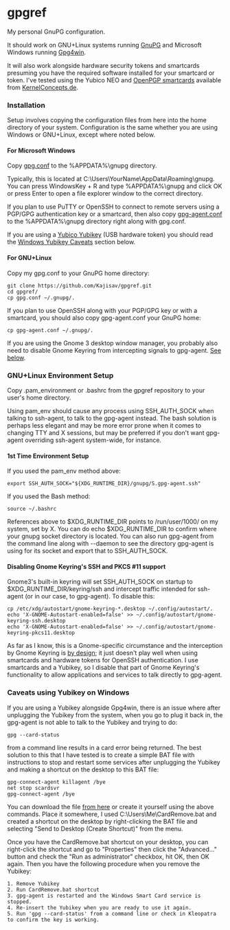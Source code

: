 # gpgref
My personal GnuPG configuration.

It should work on GNU+Linux systems running [GnuPG](https://gnupg.org/) and Microsoft Windows running [Gpg4win](https://www.gpg4win.org).

It will also work alongside hardware security tokens and smartcards presuming you have the required software installed for your smartcard or token. I've tested using the Yubico NEO and [OpenPGP smartcards](http://www.g10code.com/p-card.html) available from [KernelConcepts.de](http://shop.kernelconcepts.de/#openpgp).

### Installation

Setup involves copying the configuration files from here into the home directory of your system.
Configuration is the same whether you are using Windows or GNU+Linux, except where noted below.

#### For Microsoft Windows

Copy [gpg.conf](https://github.com/Kajisav/gpgref/raw/master/gpg.conf) to the %APPDATA%\gnupg directory.

Typically, this is located at C:\Users\YourName\AppData\Roaming\gnupg. You can press WindowsKey + R and type %APPDATA%\gnupg and click OK or press Enter to open a file explorer window to the correct directory.

If you plan to use PuTTY or OpenSSH to connect to remote servers using a PGP/GPG authentication key or a smartcard, then also copy [gpg-agent.conf](https://github.com/Kajisav/gpgref/raw/master/gpg-agent.conf) to the %APPDATA%\gnupg directory right along with gpg.conf.

If you are using a [Yubico Yubikey](https://www.yubico.com/) (USB hardware token) you should read the [Windows Yubikey Caveats](https://github.com/Kajisav/gpgref#caveats-using-yubikey-on-windows) section below.

#### For GNU+Linux

Copy my gpg.conf to your GnuPG home directory:

    git clone https://github.com/Kajisav/gpgref.git
    cd gpgref/
    cp gpg.conf ~/.gnupg/.

If you plan to use OpenSSH along with your PGP/GPG key or with a smartcard, you should also copy gpg-agent.conf your GnuPG home:
    
    cp gpg-agent.conf ~/.gnupg/.
    
If you are using the Gnome 3 desktop window manager, you probably also need to disable Gnome Keyring from intercepting signals to gpg-agent. [See below](https://github.com/Kajisav/gpgref#disabling-gnome-keyrings-ssh-and-pkcs-11-support).

### GNU+Linux Environment Setup

Copy .pam_environment or .bashrc from the gpgref repository to your user's home directory.

Using pam_env should cause any process using SSH_AUTH_SOCK when talking to ssh-agent, to talk to the gpg-agent instead. The bash solution is perhaps less elegant and may be more error prone when it comes to changing TTY and X sessions, but may be preferred if you don't want gpg-agent overriding ssh-agent system-wide, for instance.

#### 1st Time Environment Setup

If you used the pam_env method above:
    
    export SSH_AUTH_SOCK="${XDG_RUNTIME_DIR}/gnupg/S.gpg-agent.ssh" 

If you used the Bash method:
    
    source ~/.bashrc

References above to $XDG_RUNTIME_DIR points to /run/user/1000/ on my system, set by X. You can do echo $XDG_RUNTIME_DIR to confirm where your gnupg socket directory is located. You can also run gpg-agent from the command line along with --daemon to see the directory gpg-agent is using for its socket and export that to SSH_AUTH_SOCK.

#### Disabling Gnome Keyring's SSH and PKCS #11 support

Gnome3's built-in keyring will set SSH_AUTH_SOCK on startup to $XDG_RUNTIME_DIR/keyring/ssh and intercept traffic intended for ssh-agent (or in our case, to gpg-agent). To disable this:

    cp /etc/xdg/autostart/gnome-keyring-*.desktop ~/.config/autostart/.
    echo 'X-GNOME-Autostart-enabled=false' >> ~/.config/autostart/gnome-keyring-ssh.desktop
    echo 'X-GNOME-Autostart-enabled=false' >> ~/.config/autostart/gnome-keyring-pkcs11.desktop

As far as I know, this is a Gnome-specific circumstance and the interception by Gnome Keyring is [by design](https://wiki.gnome.org/Projects/GnomeKeyring/Ssh); it just doesn't play well when using smartcards and hardware tokens for OpenSSH authentication. I use smartcards and a Yubikey, so I disable that part of Gnome Keyring's functionality to allow applications and services to talk directly to gpg-agent.

### Caveats using Yubikey on Windows

If you are using a Yubikey alongside Gpg4win, there is an issue where after unplugging the Yubikey from the system, when you go to plug it back in, the gpg-agent is not able to talk to the Yubikey and trying to do:

    gpg --card-status
    
from a command line results in a card error being returned. The best solution to this that I have tested is to create a simple BAT file with instructions to stop and restart some services after unplugging the Yubikey and making a shortcut on the desktop to this BAT file:

    gpg-connect-agent killagent /bye
    net stop scardsvr
    gpg-connect-agent /bye

You can download the file [from here](https://raw.githubusercontent.com/Kajisav/gpgref/master/CardRemove.bat) or create it yourself using the above commands. Place it somewhere, I used C:\Users\Me\CardRemove.bat and created a shortcut on the desktop by right-clicking the BAT file and selecting "Send to Desktop (Create Shortcut)" from the menu.

Once you have the CardRemove.bat shortcut on your desktop, you can right-click the shortcut and go to "Properties" then click the "Advanced..." button and check the "Run as administrator" checkbox, hit OK, then OK again. Then you have the following procedure when you remove the Yubikey:

    1. Remove Yubikey
    2. Run CardRemove.bat shortcut
    3. gpg-agent is restarted and the Windows Smart Card service is stopped.
    4. Re-insert the Yubikey when you are ready to use it again.
    5. Run 'gpg --card-status' from a command line or check in Kleopatra to confirm the key is working.
